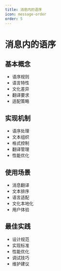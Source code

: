 ```yaml
---
title: 消息内的语序
icon: message-order
order: 5
---
```


# 消息内的语序

## 基本概念
- 语序规则
- 语言特性
- 文化差异
- 翻译要求
- 适配策略

## 实现机制
- 语序处理
- 文本组织
- 格式控制
- 翻译管理
- 性能优化

## 使用场景
- 消息翻译
- 文本排序
- 语言适配
- 文化本地化
- 用户体验

## 最佳实践
- 设计规范
- 实现标准
- 性能优化
- 调试技巧
- 维护建议
